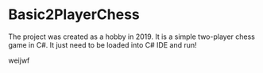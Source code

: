 # Basic2PlayerChess
The project was created as a hobby in 2019. It is a simple two-player chess game in C#. 
It just need to be loaded into C# IDE and run!

weijwf
